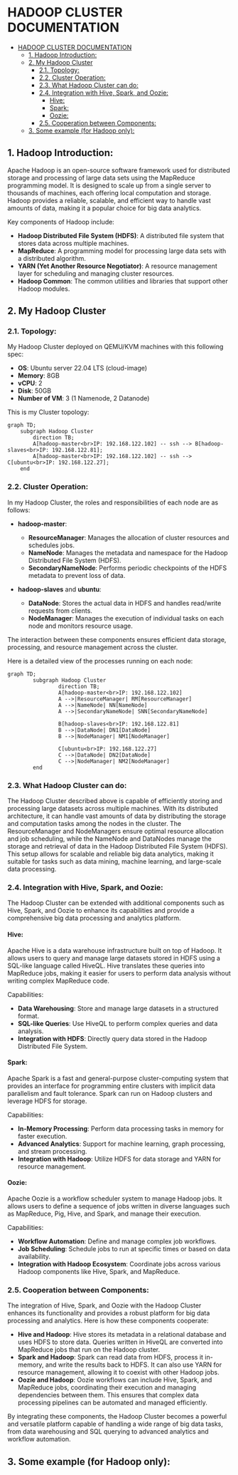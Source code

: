 # HADOOP CLUSTER DOCUMENTATION

- [HADOOP CLUSTER DOCUMENTATION](#hadoop-cluster-documentation)
  - [1. Hadoop Introduction:](#1-hadoop-introduction)
  - [2. My Hadoop Cluster](#2-my-hadoop-cluster)
    - [2.1. Topology:](#21-topology)
    - [2.2. Cluster Operation:](#22-cluster-operation)
    - [2.3. What Hadoop Cluster can do:](#23-what-hadoop-cluster-can-do)
    - [2.4. Integration with Hive, Spark, and Oozie:](#24-integration-with-hive-spark-and-oozie)
      - [Hive:](#hive)
      - [Spark:](#spark)
      - [Oozie:](#oozie)
    - [2.5. Cooperation between Components:](#25-cooperation-between-components)
  - [3. Some example (for Hadoop only):](#3-some-example-for-hadoop-only)


## 1. Hadoop Introduction:

Apache Hadoop is an open-source software framework used for distributed storage and processing of large data sets using the MapReduce programming model. It is designed to scale up from a single server to thousands of machines, each offering local computation and storage. Hadoop provides a reliable, scalable, and efficient way to handle vast amounts of data, making it a popular choice for big data analytics.

Key components of Hadoop include:
- **Hadoop Distributed File System (HDFS)**: A distributed file system that stores data across multiple machines.
- **MapReduce**: A programming model for processing large data sets with a distributed algorithm.
- **YARN (Yet Another Resource Negotiator)**: A resource management layer for scheduling and managing cluster resources.
- **Hadoop Common**: The common utilities and libraries that support other Hadoop modules.

## 2. My Hadoop Cluster

### 2.1. Topology:

My Hadoop Cluster deployed on QEMU/KVM machines with this following spec:

- **OS**: Ubuntu server 22.04 LTS (cloud-image)
- **Memory**: 8GB
- **vCPU**: 2
- **Disk**: 50GB
- **Number of VM**: 3 (1 Namenode, 2 Datanode)

This is my Cluster topology:

```mermaid
graph TD;
    subgraph Hadoop Cluster
        direction TB;
        A[hadoop-master<br>IP: 192.168.122.102] -- ssh --> B[hadoop-slaves<br>IP: 192.168.122.81];
        A[hadoop-master<br>IP: 192.168.122.102] -- ssh --> C[ubuntu<br>IP: 192.168.122.27];
    end
```

### 2.2. Cluster Operation:

In my Hadoop Cluster, the roles and responsibilities of each node are as follows:

- **hadoop-master**:
    - **ResourceManager**: Manages the allocation of cluster resources and schedules jobs.
    - **NameNode**: Manages the metadata and namespace for the Hadoop Distributed File System (HDFS).
    - **SecondaryNameNode**: Performs periodic checkpoints of the HDFS metadata to prevent loss of data.

- **hadoop-slaves** and **ubuntu**:
    - **DataNode**: Stores the actual data in HDFS and handles read/write requests from clients.
    - **NodeManager**: Manages the execution of individual tasks on each node and monitors resource usage.

The interaction between these components ensures efficient data storage, processing, and resource management across the cluster.

Here is a detailed view of the processes running on each node:

```mermaid
graph TD;
        subgraph Hadoop Cluster
                direction TB;
                A[hadoop-master<br>IP: 192.168.122.102]
                A -->|ResourceManager| RM[ResourceManager]
                A -->|NameNode| NN[NameNode]
                A -->|SecondaryNameNode| SNN[SecondaryNameNode]
                
                B[hadoop-slaves<br>IP: 192.168.122.81]
                B -->|DataNode| DN1[DataNode]
                B -->|NodeManager| NM1[NodeManager]
                
                C[ubuntu<br>IP: 192.168.122.27]
                C -->|DataNode| DN2[DataNode]
                C -->|NodeManager| NM2[NodeManager]
        end
```

### 2.3. What Hadoop Cluster can do:
The Hadoop Cluster described above is capable of efficiently storing and processing large datasets across multiple machines. With its distributed architecture, it can handle vast amounts of data by distributing the storage and computation tasks among the nodes in the cluster. The ResourceManager and NodeManagers ensure optimal resource allocation and job scheduling, while the NameNode and DataNodes manage the storage and retrieval of data in the Hadoop Distributed File System (HDFS). This setup allows for scalable and reliable big data analytics, making it suitable for tasks such as data mining, machine learning, and large-scale data processing.
### 2.4. Integration with Hive, Spark, and Oozie:

The Hadoop Cluster can be extended with additional components such as Hive, Spark, and Oozie to enhance its capabilities and provide a comprehensive big data processing and analytics platform.

#### Hive:
Apache Hive is a data warehouse infrastructure built on top of Hadoop. It allows users to query and manage large datasets stored in HDFS using a SQL-like language called HiveQL. Hive translates these queries into MapReduce jobs, making it easier for users to perform data analysis without writing complex MapReduce code.

Capabilities:
- **Data Warehousing**: Store and manage large datasets in a structured format.
- **SQL-like Queries**: Use HiveQL to perform complex queries and data analysis.
- **Integration with HDFS**: Directly query data stored in the Hadoop Distributed File System.

#### Spark:
Apache Spark is a fast and general-purpose cluster-computing system that provides an interface for programming entire clusters with implicit data parallelism and fault tolerance. Spark can run on Hadoop clusters and leverage HDFS for storage.

Capabilities:
- **In-Memory Processing**: Perform data processing tasks in memory for faster execution.
- **Advanced Analytics**: Support for machine learning, graph processing, and stream processing.
- **Integration with Hadoop**: Utilize HDFS for data storage and YARN for resource management.

#### Oozie:
Apache Oozie is a workflow scheduler system to manage Hadoop jobs. It allows users to define a sequence of jobs written in diverse languages such as MapReduce, Pig, Hive, and Spark, and manage their execution.

Capabilities:
- **Workflow Automation**: Define and manage complex job workflows.
- **Job Scheduling**: Schedule jobs to run at specific times or based on data availability.
- **Integration with Hadoop Ecosystem**: Coordinate jobs across various Hadoop components like Hive, Spark, and MapReduce.

### 2.5. Cooperation between Components:

The integration of Hive, Spark, and Oozie with the Hadoop Cluster enhances its functionality and provides a robust platform for big data processing and analytics. Here is how these components cooperate:

- **Hive and Hadoop**: Hive stores its metadata in a relational database and uses HDFS to store data. Queries written in HiveQL are converted into MapReduce jobs that run on the Hadoop cluster.
- **Spark and Hadoop**: Spark can read data from HDFS, process it in-memory, and write the results back to HDFS. It can also use YARN for resource management, allowing it to coexist with other Hadoop jobs.
- **Oozie and Hadoop**: Oozie workflows can include Hive, Spark, and MapReduce jobs, coordinating their execution and managing dependencies between them. This ensures that complex data processing pipelines can be automated and managed efficiently.

By integrating these components, the Hadoop Cluster becomes a powerful and versatile platform capable of handling a wide range of big data tasks, from data warehousing and SQL querying to advanced analytics and workflow automation.

## 3. Some example (for Hadoop only):
